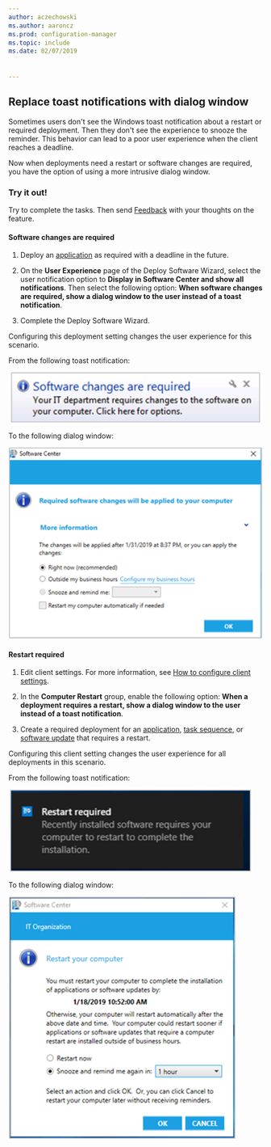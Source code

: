```yaml
---
author: aczechowski
ms.author: aaroncz
ms.prod: configuration-manager
ms.topic: include
ms.date: 02/07/2019


---
```


## <a name="bkmk_impact"></a> Replace toast notifications with dialog window
<!--3555947-->

Sometimes users don't see the Windows toast notification about a restart or required deployment. Then they don't see the experience to snooze the reminder. This behavior can lead to a poor user experience when the client reaches a deadline.

Now when deployments need a restart or software changes are required, you have the option of using a more intrusive dialog window. 


### Try it out!

Try to complete the tasks. Then send [Feedback](/sccm/core/understand/find-help#product-feedback) with your thoughts on the feature.


#### Software changes are required

1. Deploy an [application](/sccm/apps/deploy-use/deploy-applications) as required with a deadline in the future.  

2. On the **User Experience** page of the Deploy Software Wizard, select the user notification option to **Display in Software Center and show all notifications**. Then select the following option: **When software changes are required, show a dialog window to the user instead of a toast notification**.  

3. Complete the Deploy Software Wizard.

Configuring this deployment setting changes the user experience for this scenario.

From the following toast notification:

![Toast notification that Software changes are required](../../media/3555947-required-toast.png)  

To the following dialog window:

![Dialog window for Required software changes](../../media/3555947-required-dialog.png)


#### Restart required

1. Edit client settings. For more information, see [How to configure client settings](/sccm/core/clients/deploy/configure-client-settings).  

2. In the **Computer Restart** group, enable the following option: **When a deployment requires a restart, show a dialog window to the user instead of a toast notification**.  

3. Create a required deployment for an [application](/sccm/apps/deploy-use/deploy-applications), [task sequence](/sccm/osd/deploy-use/deploy-a-task-sequence), or [software update](/sccm/sum/deploy-use/deploy-software-updates) that requires a restart.  

Configuring this client setting changes the user experience for all deployments in this scenario.

From the following toast notification:

![Toast notification that Restart required](../../media/3555947-restart-toast.png)  

To the following dialog window:

![Dialog window to Restart your computer](../../media/3555947-restart-dialog.png)

